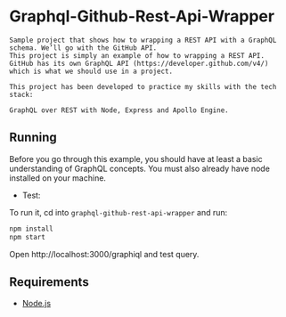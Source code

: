 # Graphql-Github-Rest-Api-Wrapper

    Sample project that shows how to wrapping a REST API with a GraphQL schema. We’ll go with the GitHub API.
    This project is simply an example of how to wrapping a REST API. GitHub has its own GraphQL API (https://developer.github.com/v4/) 
    which is what we should use in a project.

    This project has been developed to practice my skills with the tech stack:

    GraphQL over REST with Node, Express and Apollo Engine.

## Running

Before you go through this example, you should have at least a basic understanding of GraphQL concepts. You must also already have node installed on your machine.

* Test:

To run it, cd into `graphql-github-rest-api-wrapper` and run:

```bash
npm install
npm start
```

Open http://localhost:3000/graphiql and test query.

## Requirements

* [Node.js](http://nodejs.org/)
